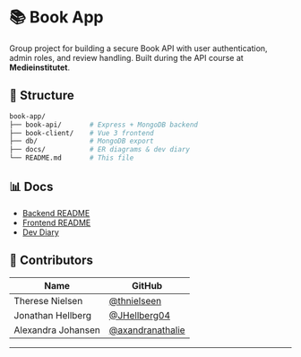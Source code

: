 
# 📚 Book App

Group project for building a secure Book API with user authentication, admin roles, and review handling. Built during the API course at **Medieinstitutet**.

## 📄 Structure
```bash
book-app/
├── book-api/       # Express + MongoDB backend
├── book-client/    # Vue 3 frontend
├── db/             # MongoDB export
├── docs/           # ER diagrams & dev diary
└── README.md       # This file
```

## 📊 Docs
- [Backend README](./book-api/README.md)
- [Frontend README](./book-client/README.md)
- [Dev Diary](./docs/diary.md)

## 👥 Contributors
| Name               | GitHub                                                 |
|--------------------|---------------------------------------------------------|
| Therese Nielsen    | [@thnielseen](https://github.com/thnielseen)           |
| Jonathan Hellberg  | [@JHellberg04](https://github.com/JHellberg04)         |
| Alexandra Johansen | [@axandranathalie](https://github.com/axandranathalie) |

---
